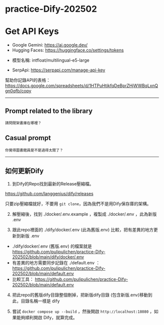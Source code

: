 # practice-Dify-202502


# Get API Keys

- Google Gemini: https://ai.google.dev/
- Hugging Faces: https://huggingface.co/settings/tokens
 * 模型名稱: intfloat/multilingual-e5-large
- SerpApi: https://serpapi.com/manage-api-key

幫助你記錄API的表格：https://docs.google.com/spreadsheets/d/1HTPuHtikfqDeBprZHjWWBqLxnQgn0qfb/copy

----

## Prompt related to the library

````
請問閉架書庫在哪裡？
````

## Casual prompt

````
你覺得圖書館員是不是過得太閒了？
````

----

## 如何更新Dify

1. 到Dify的Repo找到最新的Release壓縮檔。

https://github.com/langgenius/dify/releases

只要zip壓縮檔就好，不要用 `git clone`，因為我們不是用Dify保存庫的架構。

2. 解壓縮後，找到 ./docker/.env.example ，複製成 ./docker/.env ，此為新版 .env

3. 跟此repo裡面的 ./dify/docker/.env (此為舊版.env) 比較，把有差異的地方更新到新版 .env

- ./dify/docker/.env (舊版.env) 的檔案就是 https://github.com/pulipulichen/practice-Dify-202502/blob/main/dify/docker/.env
- 有差異的地方需要同步記錄在 ./default.env ： https://github.com/pulipulichen/practice-Dify-202502/blob/main/default.env
- 比較工具： https://github.com/pulipulichen/practice-Dify-202502/blob/main/default.env

4. 把此repo的舊版dify目錄整個刪掉，把新版dify目錄 (包含新版.env)移動到此，目錄名稱一樣是 dify

5. 嘗試 `docker compose up --build` ，然後開啟 `http://localhost:18080` ，如果能夠順利開啟 Dify，就算完成。